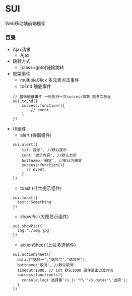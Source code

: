 # SUI
Web移动端前端框架

### 目录
- Ajax请求
  - Ajax
- 跳转方式
  - \[class\=goto\]链接跳转
- 框架事件
  - multipleClick 多元素点击事件
  - toEnd 触底事件
  ```
  // 基础触低事件 一秒执行一次success函数 防多次触发
  sui.toEnd({
      success:function(){
          // event
      }
  })
  ```
- UI组件
  - alert (弹窗组件)  
  ```
  sui.alert({
      tit:'提示', //默认提示
      cont:'提示内容', //默认为空
      buttname:'确定', //默认为确定
      success:function(){
        // event
      }
  })
  ```
  - toast (吐丝提示组件)
  ```
  sui.toast({
  	text:'Something'
  })
  ```
  - showPic (大图显示组件)
  ```
  sui.showPic({
  	img:'./img.jpg'
  })
  ```
  - actionSheet (上拉多选组件)
  ```
  sui.actionSheet({
  	data:["选项一","选项二","选项三"],
  	buttname:'取消', //默认取消
  	timeout:1000, // int 默认1000 组件退出过渡时间
  	success:function(s){
	  console.log('选择第'+s.i+'个\''+s.data+'\'选项');
    }
  })
  ```
